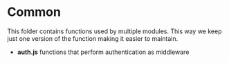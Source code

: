 # Common

This folder contains functions used by multiple modules. 
This way we keep just one version of the function making it easier to maintain.

* **auth.js** functions that perform authentication as middleware 